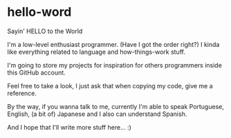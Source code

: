 # hello-word
Sayin' HELLO to the World

I'm a low-level enthusiast programmer. (Have I got the order right?)
I kinda like everything related to language and how-things-work stuff.

I'm going to store my projects for inspiration for others programmers
inside this GitHub account.

Feel free to take a look, I just ask that when copying my
code, give me a reference.

By the way, if you wanna talk to me, currently I'm able to speak
Portuguese, English, (a bit of) Japanese and I also can understand
Spanish.

And I hope that I'll write more stuff here... :)
